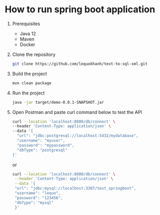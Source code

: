 # How to run spring boot application
1. Prerequisites
    - Java 12
    - Maven
    - Docker

2. Clone the repository
    ```bash
    git clone https://github.com/lequokhanh/text-to-sql-sml.git
   ```
3. Build the project
    ```bash
    mvn clean package
    ```
4. Run the project
    ```bash
    java -jar target/demo-0.0.1-SNAPSHOT.jar
    ```
   
5. Open Postman and paste curl command below to test the API
    ```bash
    curl --location 'localhost:8080/db/connect' \
    --header 'Content-Type: application/json' \
    --data '{
      "url": "jdbc:postgresql://localhost:5432/mydatabase",
      "username": "myuser",
      "password": "mypassword",
      "dbType": "postgresql"
    }'
    ```
   or
   ```bash
   curl --location 'localhost:8080/db/connect' \
    --header 'Content-Type: application/json' \
    --data '{
    "url": "jdbc:mysql://localhost:3307/test_springboot",
    "username": "lequo",
    "password": "123456",
    "dbType": "mysql"
    }'